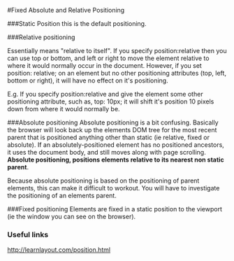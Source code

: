 #Fixed Absolute and Relative Positioning

###Static Position
this is the default positioning. 

###Relative positioning

Essentially means "relative to itself". If you specify position:relative then you can use top or bottom, and left or right to move the element relative to where it would normally occur in the document. However, if you set position: relative; on an element but no other positioning attributes (top, left, bottom or right), it will have no effect on it's positioning.

E.g. If you specify position:relative and give the element some other positioning attribute, such as, top: 10px; it will shift it's position 10 pixels down from where it would normally be.


###Absolute positioning 
Absolute positioning is a bit confusing. Basically the browser will look back up the elements DOM tree for the most recent parent that is positioned anything other than static (ie relative, fixed or absolute).  If an absolutely-positioned element has no positioned ancestors, it uses the document body, and still moves along with page scrolling. **Absolute positioning, positions elements relative to its nearest non static parent**.

Because absolute positioning is based on the positioning of parent elements, this can make it difficult to workout. You will have to investigate the positioning of an elements parent.

###Fixed positioning
Elements are fixed in a static position to the viewport (ie the window you can see on the browser).




### Useful links
http://learnlayout.com/position.html


